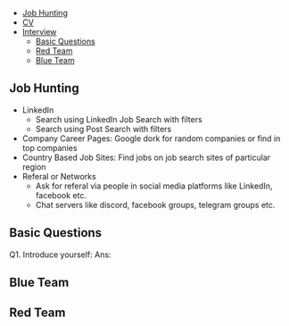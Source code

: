 - [Job Hunting](#job-hunting)
- [CV](#cv)
- [Interview](#interview)
  - [Basic Questions](#basic-questions)
  - [Red Team](#red-team)
  - [Blue Team](#blue-team)

## Job Hunting
- LinkedIn
  - Search using LinkedIn Job Search with filters
  - Search using Post Search with filters
- Company Career Pages: Google dork for random companies or find in top companies
- Country Based Job Sites: Find jobs on job search sites of particular region
- Referal or Networks
  - Ask for referal via people in social media platforms like LinkedIn, facebook etc.
  - Chat servers like discord, facebook groups, telegram groups etc.

## Basic Questions
Q1. Introduce yourself:
Ans:


## Blue Team


## Red Team


